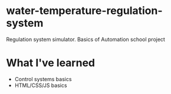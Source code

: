 # water-temperature-regulation-system
Regulation system simulator. Basics of Automation school project

# What I've learned
* Control systems basics
* HTML/CSS/JS basics
